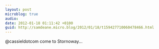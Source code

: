 ```yaml
---
layout: post
microblog: true
audio: 
date: 2012-01-18 01:11:42 +0100
guid: http://samdeane.micro.blog/2012/01/18/t159427710060478466.html
---
```

@cassieldotcom come to Stornoway...
